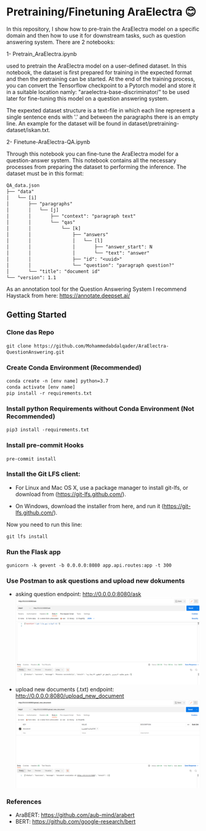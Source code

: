[//]: # (Image References)

[postman-ask]: postman/postman-ask.png "ask"
[postman-upload]: postman/postman-upload.png "upload"


# Pretraining/Finetuning AraElectra :blush:

In this repository, I show how to pre-train the AraElectra model on a specific domain and then how to use it for downstream tasks, such as question answering system. There are 2 notebooks:

1- Pretrain_AraElectra.ipynb

used to pretrain the AraElectra model on a user-defined dataset. In this notebook, the dataset is first prepared for training in the expected format and then the pretraining can be started. At the end of the training process, you can convert the Tensorflow checkpoint to a Pytorch model and store it in a suitable
location namly: "araelectra-base-discriminator/" to be used later for fine-tuning this model on a question answering system. 

The expexted dataset structure is a text-file in which each line represent a single sentence ends with '.' and between the paragraphs there is an empty line. An example for the dataset will be found in dataset/pretraining-dataset/iskan.txt.

2- Finetune-AraElectra-QA.ipynb

Through this notebook you can fine-tune the AraElectra model for a question-answer system. This notebook contains all the necessary processes from preparing the dataset to performing the inference. The dataset must be in this format:

```
QA_data.json
├── "data"
│   └── [i]
│       ├── "paragraphs"
│       │   └── [j]
│       │       ├── "context": "paragraph text"
│       │       └── "qas"
│       │           └── [k]
│       │               ├── "answers"
│       │               │   └── [l]
│       │               │       ├── "answer_start": N
│       │               │       └── "text": "answer"
│       │               ├── "id": "<uuid>"
│       │               └── "question": "paragraph question?"
│       └── "title": "document id"
└── "version": 1.1

```

As an annotation tool for the Question Answering System I recommend Haystack from here: https://annotate.deepset.ai/

## Getting Started

### Clone das Repo

	git clone https://github.com/Mohammedabdalqader/AraElectra-QuestionAnswering.git


### Create Conda Environment (Recommended)
    conda create -n [env name] python=3.7
    conda activate [env name]
    pip install -r requirements.txt

### Install python Requirements without Conda Environment (Not Recommended)

	pip3 install -requirements.txt
    

### Install pre-commit Hooks

    pre-commit install



### Install the Git LFS client:

- For Linux and Mac OS X, use a package manager to install git-lfs, or download from (https://git-lfs.github.com/). 

- On Windows, download the installer from here, and run it (https://git-lfs.github.com/).

Now you need to run this line:

    git lfs install


### Run the Flask app

    gunicorn -k gevent -b 0.0.0.0:8080 app.api.routes:app -t 300

### Use Postman to ask questions and upload new dokuments

- asking question endpoint: http://0.0.0.0:8080/ask
  ![ask][postman-ask]
- upload new documents (.txt) endpoint: http://0.0.0.0:8080/upload_new_document
  ![upload][postman-upload]


### References

 - AraBERT: https://github.com/aub-mind/arabert                                                                 
 - BERT: https://github.com/google-research/bert

